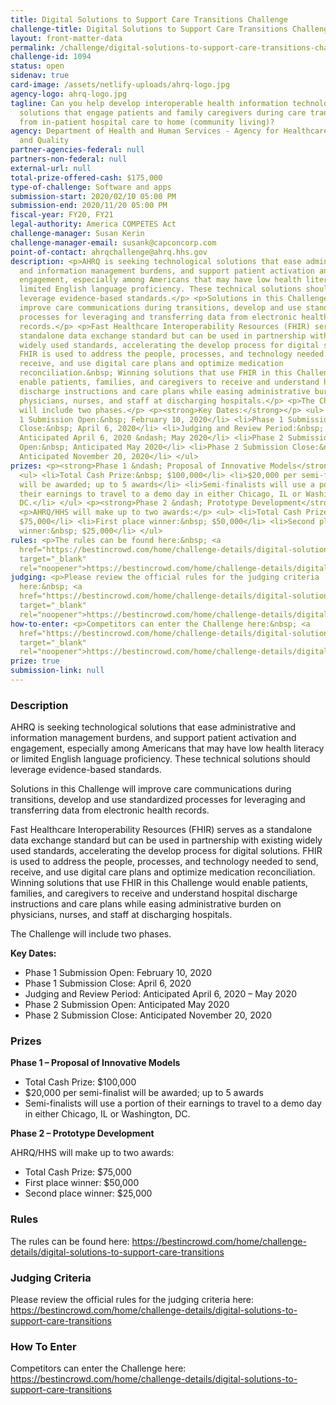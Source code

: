 ```yaml
---
title: Digital Solutions to Support Care Transitions Challenge
challenge-title: Digital Solutions to Support Care Transitions Challenge
layout: front-matter-data
permalink: /challenge/digital-solutions-to-support-care-transitions-challenge/
challenge-id: 1094
status: open
sidenav: true
card-image: /assets/netlify-uploads/ahrq-logo.jpg
agency-logo: ahrq-logo.jpg
tagline: Can you help develop interoperable health information technology (IT)
  solutions that engage patients and family caregivers during care transitions
  from in-patient hospital care to home (community living)?
agency: Department of Health and Human Services - Agency for Healthcare Research
  and Quality
partner-agencies-federal: null
partners-non-federal: null
external-url: null
total-prize-offered-cash: $175,000
type-of-challenge: Software and apps
submission-start: 2020/02/10 05:00 PM
submission-end: 2020/11/20 05:00 PM
fiscal-year: FY20, FY21
legal-authority: America COMPETES Act
challenge-manager: Susan Kerin
challenge-manager-email: susank@capconcorp.com
point-of-contact: ahrqchallenge@ahrq.hhs.gov
description: <p>AHRQ is seeking technological solutions that ease administrative
  and information management burdens, and support patient activation and
  engagement, especially among Americans that may have low health literacy or
  limited English language proficiency. These technical solutions should
  leverage evidence-based standards.</p> <p>Solutions in this Challenge will
  improve care communications during transitions, develop and use standardized
  processes for leveraging and transferring data from electronic health
  records.</p> <p>Fast Healthcare Interoperability Resources (FHIR) serves as a
  standalone data exchange standard but can be used in partnership with existing
  widely used standards, accelerating the develop process for digital solutions.
  FHIR is used to address the people, processes, and technology needed to send,
  receive, and use digital care plans and optimize medication
  reconciliation.&nbsp; Winning solutions that use FHIR in this Challenge would
  enable patients, families, and caregivers to receive and understand hospital
  discharge instructions and care plans while easing administrative burden on
  physicians, nurses, and staff at discharging hospitals.</p> <p>The Challenge
  will include two phases.</p> <p><strong>Key Dates:</strong></p> <ul> <li>Phase
  1 Submission Open:&nbsp; February 10, 2020</li> <li>Phase 1 Submission
  Close:&nbsp; April 6, 2020</li> <li>Judging and Review Period:&nbsp;
  Anticipated April 6, 2020 &ndash; May 2020</li> <li>Phase 2 Submission
  Open:&nbsp; Anticipated May 2020</li> <li>Phase 2 Submission Close:&nbsp;
  Anticipated November 20, 2020</li> </ul>
prizes: <p><strong>Phase 1 &ndash; Proposal of Innovative Models</strong></p>
  <ul> <li>Total Cash Prize:&nbsp; $100,000</li> <li>$20,000 per semi-finalist
  will be awarded; up to 5 awards</li> <li>Semi-finalists will use a portion of
  their earnings to travel to a demo day in either Chicago, IL or Washington,
  DC.</li> </ul> <p><strong>Phase 2 &ndash; Prototype Development</strong></p>
  <p>AHRQ/HHS will make up to two awards:</p> <ul> <li>Total Cash Prize:&nbsp;
  $75,000</li> <li>First place winner:&nbsp; $50,000</li> <li>Second place
  winner:&nbsp; $25,000</li> </ul>
rules: <p>The rules can be found here:&nbsp; <a
  href="https://bestincrowd.com/home/challenge-details/digital-solutions-to-support-care-transitions"
  target="_blank"
  rel="noopener">https://bestincrowd.com/home/challenge-details/digital-solutions-to-support-care-transitions</a></p>
judging: <p>Please review the official rules for the judging criteria
  here:&nbsp; <a
  href="https://bestincrowd.com/home/challenge-details/digital-solutions-to-support-care-transitions"
  target="_blank"
  rel="noopener">https://bestincrowd.com/home/challenge-details/digital-solutions-to-support-care-transitions</a></p>
how-to-enter: <p>Competitors can enter the Challenge here:&nbsp; <a
  href="https://bestincrowd.com/home/challenge-details/digital-solutions-to-support-care-transitions"
  target="_blank"
  rel="noopener">https://bestincrowd.com/home/challenge-details/digital-solutions-to-support-care-transitions</a></p>
prize: true
submission-link: null
---
```

<!-- Description start -->

### Description

<p>AHRQ is seeking technological solutions that ease administrative and information management burdens, and support patient activation and engagement, especially among Americans that may have low health literacy or limited English language proficiency. These technical solutions should leverage evidence-based standards.</p>
<p>Solutions in this Challenge will improve care communications during transitions, develop and use standardized processes for leveraging and transferring data from electronic health records.</p>
<p>Fast Healthcare Interoperability Resources (FHIR) serves as a standalone data exchange standard but can be used in partnership with existing widely used standards, accelerating the develop process for digital solutions. FHIR is used to address the people, processes, and technology needed to send, receive, and use digital care plans and optimize medication reconciliation.&nbsp; Winning solutions that use FHIR in this Challenge would enable patients, families, and caregivers to receive and understand hospital discharge instructions and care plans while easing administrative burden on physicians, nurses, and staff at discharging hospitals.</p>
<p>The Challenge will include two phases.</p>
<p><strong>Key Dates:</strong></p>
<ul>
<li>Phase 1 Submission Open: February 10, 2020</li>
<li>Phase 1 Submission Close: April 6, 2020</li>
<li>Judging and Review Period: Anticipated April 6, 2020 &ndash; May 2020</li>
<li>Phase 2 Submission Open: Anticipated May 2020</li>
<li>Phase 2 Submission Close: Anticipated November 20, 2020</li>
</ul>

<!-- Prizes start -->

### Prizes

<p><strong>Phase 1 &ndash; Proposal of Innovative Models</strong></p>
<ul>
<li>Total Cash Prize: $100,000</li>
<li>$20,000 per semi-finalist will be awarded; up to 5 awards</li>
<li>Semi-finalists will use a portion of their earnings to travel to a demo day in either Chicago, IL or Washington, DC.</li>
</ul>
<p><strong>Phase 2 &ndash; Prototype Development</strong></p>
<p>AHRQ/HHS will make up to two awards:</p>
<ul>
<li>Total Cash Prize: $75,000</li>
<li>First place winner: $50,000</li>
<li>Second place winner: $25,000</li>
</ul>

<!-- Rules start -->

### Rules

<p>The rules can be found here: <a href="https://bestincrowd.com/home/challenge-details/digital-solutions-to-support-care-transitions" target="_blank" rel="noopener">https://bestincrowd.com/home/challenge-details/digital-solutions-to-support-care-transitions</a></p>

<!-- Judging start -->

### Judging Criteria

<p>Please review the official rules for the judging criteria here: <a href="https://bestincrowd.com/home/challenge-details/digital-solutions-to-support-care-transitions" target="_blank" rel="noopener">https://bestincrowd.com/home/challenge-details/digital-solutions-to-support-care-transitions</a></p>

<!--  How To Enter start -->

### How To Enter

<p>Competitors can enter the Challenge here: <a href="https://bestincrowd.com/home/challenge-details/digital-solutions-to-support-care-transitions" target="_blank" rel="noopener">https://bestincrowd.com/home/challenge-details/digital-solutions-to-support-care-transitions</a></p>